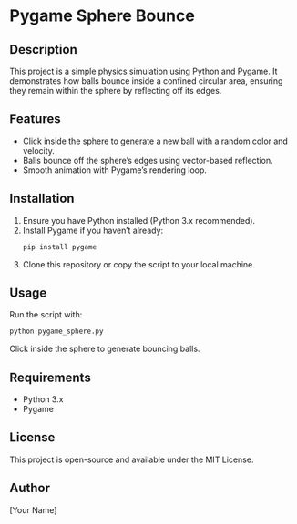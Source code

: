 # Pygame Sphere Bounce

## Description
This project is a simple physics simulation using Python and Pygame. It demonstrates how balls bounce inside a confined circular area, ensuring they remain within the sphere by reflecting off its edges.

## Features
- Click inside the sphere to generate a new ball with a random color and velocity.
- Balls bounce off the sphere’s edges using vector-based reflection.
- Smooth animation with Pygame’s rendering loop.

## Installation
1. Ensure you have Python installed (Python 3.x recommended).
2. Install Pygame if you haven’t already:
   ```sh
   pip install pygame
   ```
3. Clone this repository or copy the script to your local machine.

## Usage
Run the script with:
```sh
python pygame_sphere.py
```
Click inside the sphere to generate bouncing balls.

## Requirements
- Python 3.x
- Pygame

## License
This project is open-source and available under the MIT License.

## Author
[Your Name]

